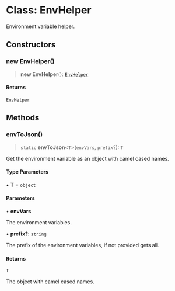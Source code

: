 # Class: EnvHelper

Environment variable helper.

## Constructors

### new EnvHelper()

> **new EnvHelper**(): [`EnvHelper`](EnvHelper.md)

#### Returns

[`EnvHelper`](EnvHelper.md)

## Methods

### envToJson()

> `static` **envToJson**\<`T`\>(`envVars`, `prefix`?): `T`

Get the environment variable as an object with camel cased names.

#### Type Parameters

• **T** = `object`

#### Parameters

• **envVars**

The environment variables.

• **prefix?**: `string`

The prefix of the environment variables, if not provided gets all.

#### Returns

`T`

The object with camel cased names.
